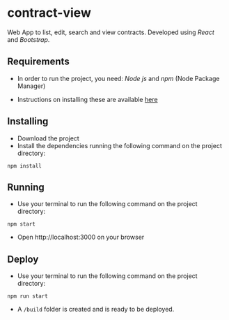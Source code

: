 # contract-view

Web App to list, edit, search and view contracts. Developed using *React* and *Bootstrap*.

Requirements
------------
- In order to run the project, you need: *Node js* and *npm* (Node Package Manager)

- Instructions on installing these are available [here](https://docs.npmjs.com/getting-started/installing-node)

Installing
----------
- Download the project
- Install the dependencies running the following command on the project directory:

`` npm install ``

Running
-------
- Use your terminal to run the following command on the project directory:

`` npm start ``

- Open http://localhost:3000 on your browser

Deploy
------
- Use your terminal to run the following command on the project directory:

`` npm run start ``

- A ``/build`` folder is created and is ready to be deployed.
